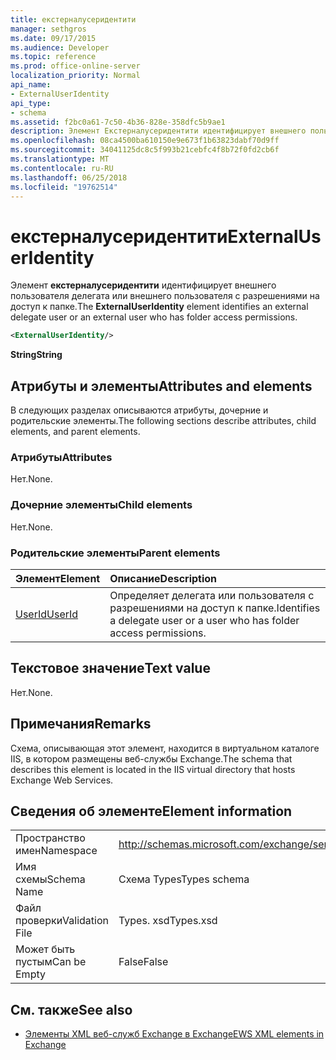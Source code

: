 ```yaml
---
title: екстерналусеридентити
manager: sethgros
ms.date: 09/17/2015
ms.audience: Developer
ms.topic: reference
ms.prod: office-online-server
localization_priority: Normal
api_name:
- ExternalUserIdentity
api_type:
- schema
ms.assetid: f2bc0a61-7c50-4b36-828e-358dfc5b9ae1
description: Элемент Екстерналусеридентити идентифицирует внешнего пользователя делегата или внешнего пользователя с разрешениями на доступ к папке.
ms.openlocfilehash: 08ca4500ba610150e9e673f1b63823dabf70d9ff
ms.sourcegitcommit: 34041125dc8c5f993b21cebfc4f8b72f0fd2cb6f
ms.translationtype: MT
ms.contentlocale: ru-RU
ms.lasthandoff: 06/25/2018
ms.locfileid: "19762514"
---
```

# <a name="externaluseridentity"></a><span data-ttu-id="a88b9-103">екстерналусеридентити</span><span class="sxs-lookup"><span data-stu-id="a88b9-103">ExternalUserIdentity</span></span>

<span data-ttu-id="a88b9-104">Элемент **екстерналусеридентити** идентифицирует внешнего пользователя делегата или внешнего пользователя с разрешениями на доступ к папке.</span><span class="sxs-lookup"><span data-stu-id="a88b9-104">The **ExternalUserIdentity** element identifies an external delegate user or an external user who has folder access permissions.</span></span> 
  
```xml
<ExternalUserIdentity/>
```

 <span data-ttu-id="a88b9-105">**String**</span><span class="sxs-lookup"><span data-stu-id="a88b9-105">**String**</span></span>
## <a name="attributes-and-elements"></a><span data-ttu-id="a88b9-106">Атрибуты и элементы</span><span class="sxs-lookup"><span data-stu-id="a88b9-106">Attributes and elements</span></span>

<span data-ttu-id="a88b9-107">В следующих разделах описываются атрибуты, дочерние и родительские элементы.</span><span class="sxs-lookup"><span data-stu-id="a88b9-107">The following sections describe attributes, child elements, and parent elements.</span></span>
  
### <a name="attributes"></a><span data-ttu-id="a88b9-108">Атрибуты</span><span class="sxs-lookup"><span data-stu-id="a88b9-108">Attributes</span></span>

<span data-ttu-id="a88b9-109">Нет.</span><span class="sxs-lookup"><span data-stu-id="a88b9-109">None.</span></span>
  
### <a name="child-elements"></a><span data-ttu-id="a88b9-110">Дочерние элементы</span><span class="sxs-lookup"><span data-stu-id="a88b9-110">Child elements</span></span>

<span data-ttu-id="a88b9-111">Нет.</span><span class="sxs-lookup"><span data-stu-id="a88b9-111">None.</span></span>
  
### <a name="parent-elements"></a><span data-ttu-id="a88b9-112">Родительские элементы</span><span class="sxs-lookup"><span data-stu-id="a88b9-112">Parent elements</span></span>

|<span data-ttu-id="a88b9-113">**Элемент**</span><span class="sxs-lookup"><span data-stu-id="a88b9-113">**Element**</span></span>|<span data-ttu-id="a88b9-114">**Описание**</span><span class="sxs-lookup"><span data-stu-id="a88b9-114">**Description**</span></span>|
|:-----|:-----|
|[<span data-ttu-id="a88b9-115">UserId</span><span class="sxs-lookup"><span data-stu-id="a88b9-115">UserId</span></span>](userid.md) <br/> |<span data-ttu-id="a88b9-116">Определяет делегата или пользователя с разрешениями на доступ к папке.</span><span class="sxs-lookup"><span data-stu-id="a88b9-116">Identifies a delegate user or a user who has folder access permissions.</span></span>  <br/> |
   
## <a name="text-value"></a><span data-ttu-id="a88b9-117">Текстовое значение</span><span class="sxs-lookup"><span data-stu-id="a88b9-117">Text value</span></span>

<span data-ttu-id="a88b9-118">Нет.</span><span class="sxs-lookup"><span data-stu-id="a88b9-118">None.</span></span>
  
## <a name="remarks"></a><span data-ttu-id="a88b9-119">Примечания</span><span class="sxs-lookup"><span data-stu-id="a88b9-119">Remarks</span></span>

<span data-ttu-id="a88b9-120">Схема, описывающая этот элемент, находится в виртуальном каталоге IIS, в котором размещены веб-службы Exchange.</span><span class="sxs-lookup"><span data-stu-id="a88b9-120">The schema that describes this element is located in the IIS virtual directory that hosts Exchange Web Services.</span></span>
  
## <a name="element-information"></a><span data-ttu-id="a88b9-121">Сведения об элементе</span><span class="sxs-lookup"><span data-stu-id="a88b9-121">Element information</span></span>

|||
|:-----|:-----|
|<span data-ttu-id="a88b9-122">Пространство имен</span><span class="sxs-lookup"><span data-stu-id="a88b9-122">Namespace</span></span>  <br/> |http://schemas.microsoft.com/exchange/services/2006/types  <br/> |
|<span data-ttu-id="a88b9-123">Имя схемы</span><span class="sxs-lookup"><span data-stu-id="a88b9-123">Schema Name</span></span>  <br/> |<span data-ttu-id="a88b9-124">Схема Types</span><span class="sxs-lookup"><span data-stu-id="a88b9-124">Types schema</span></span>  <br/> |
|<span data-ttu-id="a88b9-125">Файл проверки</span><span class="sxs-lookup"><span data-stu-id="a88b9-125">Validation File</span></span>  <br/> |<span data-ttu-id="a88b9-126">Types. xsd</span><span class="sxs-lookup"><span data-stu-id="a88b9-126">Types.xsd</span></span>  <br/> |
|<span data-ttu-id="a88b9-127">Может быть пустым</span><span class="sxs-lookup"><span data-stu-id="a88b9-127">Can be Empty</span></span>  <br/> |<span data-ttu-id="a88b9-128">False</span><span class="sxs-lookup"><span data-stu-id="a88b9-128">False</span></span>  <br/> |
   
## <a name="see-also"></a><span data-ttu-id="a88b9-129">См. также</span><span class="sxs-lookup"><span data-stu-id="a88b9-129">See also</span></span>



- [<span data-ttu-id="a88b9-130">Элементы XML веб-служб Exchange в Exchange</span><span class="sxs-lookup"><span data-stu-id="a88b9-130">EWS XML elements in Exchange</span></span>](ews-xml-elements-in-exchange.md)

